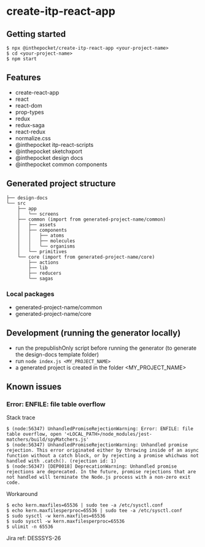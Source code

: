 # create-itp-react-app

## Getting started

```
$ npx @inthepocket/create-itp-react-app <your-project-name>
$ cd <your-project-name>
$ npm start
```

## Features
* create-react-app
* react
* react-dom
* prop-types
* redux
* redux-saga
* react-redux
* normalize.css
* @inthepocket itp-react-scripts
* @inthepocket sketchxport
* @inthepocket design docs
* @inthepocket common components

## Generated project structure

```
├── design-docs
└── src
    ├── app
    │   └── screens
    ├── common (import from generated-project-name/common)
    │   ├── assets
    │   ├── components
    │   │   ├── atoms
    │   │   ├── molecules
    │   │   └── organisms
    │   └── primitives
    └── core (import from generated-project-name/core)
        ├── actions
        ├── lib
        ├── reducers
        └── sagas
```

### Local packages

- generated-project-name/common
- generated-project-name/core

## Development (running the generator locally)

- run the prepublishOnly script before running the generator (to generate the design-docs template folder)
- run `node index.js <MY_PROJECT_NAME>`
- a generated project is created in the folder <MY_PROJECT_NAME>

## Known issues

### Error: ENFILE: file table overflow

Stack trace

```
$ (node:56347) UnhandledPromiseRejectionWarning: Error: ENFILE: file table overflow, open '<LOCAL_PATH>/node_modules/jest-matchers/build/spyMatchers.js'
$ (node:56347) UnhandledPromiseRejectionWarning: Unhandled promise rejection. This error originated either by throwing inside of an async function without a catch block, or by rejecting a promise whichwas not handled with .catch(). (rejection id: 1)
$ (node:56347) [DEP0018] DeprecationWarning: Unhandled promise rejections are deprecated. In the future, promise rejections that are not handled will terminate the Node.js process with a non-zero exit code.
```

Workaround

```
$ echo kern.maxfiles=65536 | sudo tee -a /etc/sysctl.conf
$ echo kern.maxfilesperproc=65536 | sudo tee -a /etc/sysctl.conf
$ sudo sysctl -w kern.maxfiles=65536
$ sudo sysctl -w kern.maxfilesperproc=65536
$ ulimit -n 65536
```

Jira ref: DESSSYS-26